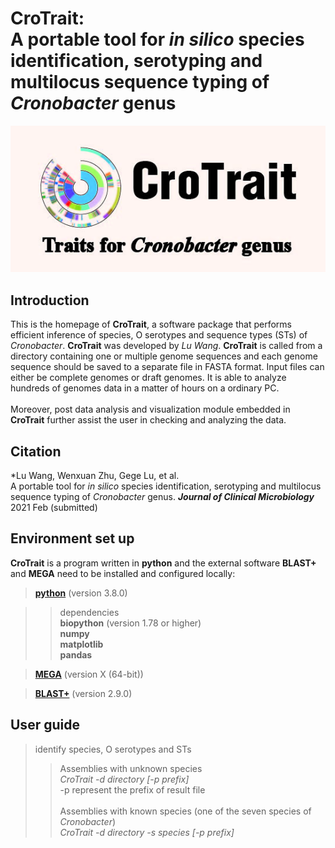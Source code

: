 # **CroTrait:**<br>A portable tool for *in silico* species identification, serotyping and multilocus sequence typing of *Cronobacter* genus
![icon](assist/icon.jpg)

## Introduction

This is the homepage of **CroTrait**, a software package that performs efficient inference of species, O serotypes and sequence types (STs) of *Cronobacter*. **CroTrait** was developed by *Lu Wang*. **CroTrait** is called from a directory containing one or multiple genome sequences and each genome sequence should be saved to a separate file in FASTA format. Input files can either be complete genomes or draft genomes. It is able to analyze hundreds of genomes data in a matter of hours on a ordinary PC. <br><br>
Moreover, post data analysis and visualization module embedded in **CroTrait** further assist the user in checking and analyzing the data.

## Citation
*Lu Wang, Wenxuan Zhu, Gege Lu, et al. <br>
A portable tool for *in silico* species identification, serotyping and multilocus sequence typing of *Cronobacter* genus.
***Journal of Clinical Microbiology*** 2021 Feb (submitted)

## Environment set up
**CroTrait** is a program written in **python** and the external software **BLAST+** and **MEGA** need to be installed and configured locally:<br>

>**[python](https://www.python.org/)** (version 3.8.0) <br>

>> dependencies <br>
>> **biopython** (version 1.78 or higher) <br>
>> **numpy** <br>
>> **matplotlib** <br>
>> **pandas** <br>

>**[MEGA](https://www.megasoftware.net/)** (version X (64-bit))<br>

>**[BLAST+](https://blast.ncbi.nlm.nih.gov/)** (version 2.9.0)<br>

## User guide

> identify species, O serotypes and STs <br>
>> Assemblies with unknown species <br>
>> *CroTrait -d directory [-p prefix]* <br>
>> -p represent the prefix of result file <br><br>
>> Assemblies with known species (one of the seven species of *Cronobacter*) <br>
>> *CroTrait -d directory -s species [-p prefix]* <br>




